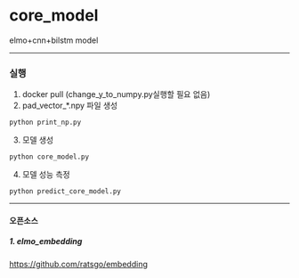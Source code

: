 # core_model
elmo+cnn+bilstm model

-------------

### 실행
1. docker pull (change_y_to_numpy.py실행할 필요 없음)
2. pad_vector_*.npy 파일 생성
  ```
  python print_np.py
  ```
3. 모델 생성
  ```
  python core_model.py
  ```
4. 모델 성능 측정
  ```
  python predict_core_model.py
  ```
-------------

#### 오픈소스

##### 1. elmo_embedding
https://github.com/ratsgo/embedding
